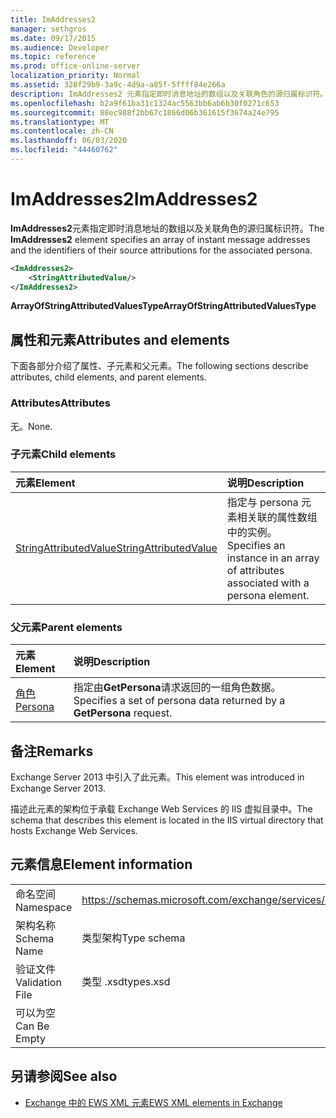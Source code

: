 ```yaml
---
title: ImAddresses2
manager: sethgros
ms.date: 09/17/2015
ms.audience: Developer
ms.topic: reference
ms.prod: office-online-server
localization_priority: Normal
ms.assetid: 328f29b9-3a9c-4d9a-a85f-5ffff84e266a
description: ImAddresses2 元素指定即时消息地址的数组以及关联角色的源归属标识符。
ms.openlocfilehash: b2a9f61ba31c1324ac5563bb6ab6b30f0271c653
ms.sourcegitcommit: 88ec988f2bb67c1866d06b361615f3674a24e795
ms.translationtype: MT
ms.contentlocale: zh-CN
ms.lasthandoff: 06/03/2020
ms.locfileid: "44460762"
---
```

# <a name="imaddresses2"></a><span data-ttu-id="603dd-103">ImAddresses2</span><span class="sxs-lookup"><span data-stu-id="603dd-103">ImAddresses2</span></span>

<span data-ttu-id="603dd-104">**ImAddresses2**元素指定即时消息地址的数组以及关联角色的源归属标识符。</span><span class="sxs-lookup"><span data-stu-id="603dd-104">The **ImAddresses2** element specifies an array of instant message addresses and the identifiers of their source attributions for the associated persona.</span></span> 
  
```XML
<ImAddresses2>
    <StringAttributedValue/>
</ImAddresses2>
```

 <span data-ttu-id="603dd-105">**ArrayOfStringAttributedValuesType**</span><span class="sxs-lookup"><span data-stu-id="603dd-105">**ArrayOfStringAttributedValuesType**</span></span>
## <a name="attributes-and-elements"></a><span data-ttu-id="603dd-106">属性和元素</span><span class="sxs-lookup"><span data-stu-id="603dd-106">Attributes and elements</span></span>

<span data-ttu-id="603dd-107">下面各部分介绍了属性、子元素和父元素。</span><span class="sxs-lookup"><span data-stu-id="603dd-107">The following sections describe attributes, child elements, and parent elements.</span></span>
  
### <a name="attributes"></a><span data-ttu-id="603dd-108">Attributes</span><span class="sxs-lookup"><span data-stu-id="603dd-108">Attributes</span></span>

<span data-ttu-id="603dd-109">无。</span><span class="sxs-lookup"><span data-stu-id="603dd-109">None.</span></span>
  
### <a name="child-elements"></a><span data-ttu-id="603dd-110">子元素</span><span class="sxs-lookup"><span data-stu-id="603dd-110">Child elements</span></span>

|<span data-ttu-id="603dd-111">**元素**</span><span class="sxs-lookup"><span data-stu-id="603dd-111">**Element**</span></span>|<span data-ttu-id="603dd-112">**说明**</span><span class="sxs-lookup"><span data-stu-id="603dd-112">**Description**</span></span>|
|:-----|:-----|
|[<span data-ttu-id="603dd-113">StringAttributedValue</span><span class="sxs-lookup"><span data-stu-id="603dd-113">StringAttributedValue</span></span>](stringattributedvalue.md) <br/> |<span data-ttu-id="603dd-114">指定与 persona 元素相关联的属性数组中的实例。</span><span class="sxs-lookup"><span data-stu-id="603dd-114">Specifies an instance in an array of attributes associated with a persona element.</span></span>  <br/> |
   
### <a name="parent-elements"></a><span data-ttu-id="603dd-115">父元素</span><span class="sxs-lookup"><span data-stu-id="603dd-115">Parent elements</span></span>

|<span data-ttu-id="603dd-116">**元素**</span><span class="sxs-lookup"><span data-stu-id="603dd-116">**Element**</span></span>|<span data-ttu-id="603dd-117">**说明**</span><span class="sxs-lookup"><span data-stu-id="603dd-117">**Description**</span></span>|
|:-----|:-----|
|[<span data-ttu-id="603dd-118">角色</span><span class="sxs-lookup"><span data-stu-id="603dd-118">Persona</span></span>](persona.md) <br/> |<span data-ttu-id="603dd-119">指定由**GetPersona**请求返回的一组角色数据。</span><span class="sxs-lookup"><span data-stu-id="603dd-119">Specifies a set of persona data returned by a **GetPersona** request.</span></span>  <br/> |
   
## <a name="remarks"></a><span data-ttu-id="603dd-120">备注</span><span class="sxs-lookup"><span data-stu-id="603dd-120">Remarks</span></span>

<span data-ttu-id="603dd-121">Exchange Server 2013 中引入了此元素。</span><span class="sxs-lookup"><span data-stu-id="603dd-121">This element was introduced in Exchange Server 2013.</span></span>
  
<span data-ttu-id="603dd-122">描述此元素的架构位于承载 Exchange Web Services 的 IIS 虚拟目录中。</span><span class="sxs-lookup"><span data-stu-id="603dd-122">The schema that describes this element is located in the IIS virtual directory that hosts Exchange Web Services.</span></span>
  
## <a name="element-information"></a><span data-ttu-id="603dd-123">元素信息</span><span class="sxs-lookup"><span data-stu-id="603dd-123">Element information</span></span>

|||
|:-----|:-----|
|<span data-ttu-id="603dd-124">命名空间</span><span class="sxs-lookup"><span data-stu-id="603dd-124">Namespace</span></span>  <br/> |https://schemas.microsoft.com/exchange/services/2006/types  <br/> |
|<span data-ttu-id="603dd-125">架构名称</span><span class="sxs-lookup"><span data-stu-id="603dd-125">Schema Name</span></span>  <br/> |<span data-ttu-id="603dd-126">类型架构</span><span class="sxs-lookup"><span data-stu-id="603dd-126">Type schema</span></span>  <br/> |
|<span data-ttu-id="603dd-127">验证文件</span><span class="sxs-lookup"><span data-stu-id="603dd-127">Validation File</span></span>  <br/> |<span data-ttu-id="603dd-128">类型 .xsd</span><span class="sxs-lookup"><span data-stu-id="603dd-128">types.xsd</span></span>  <br/> |
|<span data-ttu-id="603dd-129">可以为空</span><span class="sxs-lookup"><span data-stu-id="603dd-129">Can Be Empty</span></span>  <br/> ||
   
## <a name="see-also"></a><span data-ttu-id="603dd-130">另请参阅</span><span class="sxs-lookup"><span data-stu-id="603dd-130">See also</span></span>



- [<span data-ttu-id="603dd-131">Exchange 中的 EWS XML 元素</span><span class="sxs-lookup"><span data-stu-id="603dd-131">EWS XML elements in Exchange</span></span>](ews-xml-elements-in-exchange.md)

